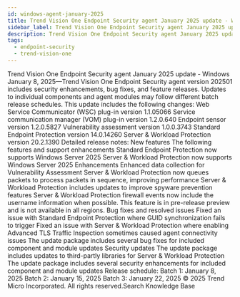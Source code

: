 ```yaml
---
id: windows-agent-january-2025
title: Trend Vision One Endpoint Security agent January 2025 update - Windows
sidebar_label: Trend Vision One Endpoint Security agent January 2025 update - Windows
description: Trend Vision One Endpoint Security agent January 2025 update - Windows
tags:
  - endpoint-security
  - trend-vision-one
---
```


 Trend Vision One Endpoint Security agent January 2025 update - Windows January 8, 2025—Trend Vision One Endpoint Security agent version 202501 includes security enhancements, bug fixes, and feature releases. Updates to individual components and agent modules may follow different batch release schedules. This update includes the following changes: Web Service Communicator (WSC) plug-in version 1.1.05066 Service communication manager (VOM) plug-in version 1.2.0.640 Endpoint sensor version 1.2.0.5827 Vulnerability assessment version 1.0.0.3743 Standard Endpoint Protection version 14.0.14260 Server & Workload Protection version 20.2.1390 Detailed release notes: New features The following features and support enhancements Standard Endpoint Protection now supports Windows Server 2025 Server & Workload Protection now supports Windows Server 2025 Enhancements Enhanced data collection for Vulnerability Assessment Server & Workload Protection now queues packets to process packets in sequence, improving performance Server & Workload Protection includes updates to improve spyware prevention features Server & Workload Protection firewall events now include the username information when possible. This feature is in pre-release preview and is not available in all regions. Bug fixes and resolved issues Fixed an issue with Standard Endpoint Protection where GUID synchronization fails to trigger Fixed an issue with Server & Workload Protection where enabling Advanced TLS Traffic Inspection sometimes caused agent connectivity issues The update package includes several bug fixes for included component and module updates Security updates The update package includes updates to third-partly libraries for Server & Workload Protection The update package includes several security enhancements for included component and module updates Release schedule: Batch 1: January 8, 2025 Batch 2: January 15, 2025 Batch 3: January 22, 2025 © 2025 Trend Micro Incorporated. All rights reserved.Search Knowledge Base